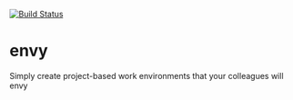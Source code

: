 [![Build  Status](https://api.travis-ci.org/jerluc/envy.svg?branch=master)](https://travis-ci.org/jerluc/envy)
# envy
Simply create project-based work environments that your colleagues will envy
